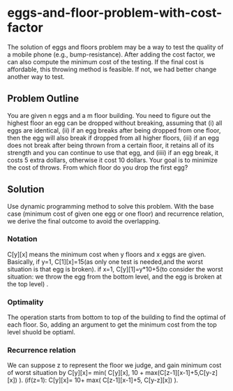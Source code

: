 # eggs-and-floor-problem-with-cost-factor
The solution of eggs and floors problem may be a way to test the quality of a mobile phone (e.g., bump-resistance). After adding the cost factor, we can also compute the minimum cost of the testing. If the final cost is affordable, this throwing method is feasible. If not, we had better change another way to test. 

## Problem Outline
You are given n eggs and a m floor building.  You need to figure out the highest floor an egg can be dropped without breaking, assuming that (i) all eggs are identical, (ii) if an egg breaks after being dropped from one floor, then the egg will also break if dropped from all higher floors, (iii) if an egg does not break after being thrown from a certain floor, it retains all of its strength and you can continue to use that egg, and (iiii) if an egg break, it costs 5 extra dollars, otherwise it cost 10 dollars. Your goal is to minimize the cost of throws. From which floor do you drop the first egg? 

## Solution
Use dynamic programming method to solve this problem. With the base case (minimum cost of given one egg or one floor) and recurrence relation, we derive the final outcome to avoid the overlapping.

### Notation
C[y][x] means the minimum cost when y floors and x eggs are given. Basically, if y=1, C[1][x]=15(as only one test is needed,and the worst situation is that egg is broken). if x=1, C[y][1]=y*10+5(to consider the worst situation: we throw the egg from the bottom level, and the egg is broken at the top level) .

### Optimality
The operation starts from bottom to top of the building to find the optimal of each floor. So, adding an argument to get the minimum cost from the top level shuold be optiaml.

### Recurrence relation
We can suppose z to represent the floor we judge, and gain minimum cost of worst situation by 
C[y][x]= min( C[y][x], 10 + max(C[z-1][x-1]+5,C[y-z][x]) ).
(if(z=1): C[y][x]= 10+ max( C[z-1][x-1]+5, C[y-z][x]) ).
